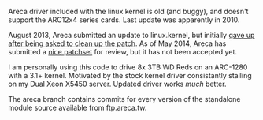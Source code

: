 Areca driver included with the linux kernel is old (and buggy), and doesn't support the ARC12x4 series cards.  Last update was apparently in 2010.

August 2013, Areca submitted an update to linux.kernel, but initially [gave up after being asked to clean up the patch][1].  As of May 2014, Areca has submitted a [nice patchset][2] for review, but it has not been accepted yet.

I am personally using this code to drive 8x 3TB WD Reds on an ARC-1280 with a 3.1+ kernel.  Motivated by the stock kernel driver consistantly stalling on my Dual Xeon X5450 server.  Updated driver works *much* better.

The areca branch contains commits for every version of the standalone module source available from ftp.areca.tw.

[1]: https://groups.google.com/forum/#!topic/linux.kernel/d112jJYRLUA
[2]: http://article.gmane.org/gmane.linux.scsi/90483/match=arcmsr+patch+v1.2+0+16
